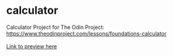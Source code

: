 # calculator
Calculator Project for The Odin Project: https://www.theodinproject.com/lessons/foundations-calculator \
\
[Link to preview here](https://jdon492.github.io/calculator/)
